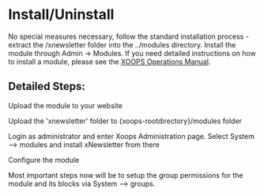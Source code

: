 # Install/Uninstall

No special measures necessary, follow the standard installation process - extract the /xnewsletter folder into the ../modules directory. Install the module through Admin -&gt; Modules. If you need detailed instructions on how to install a module, please see the [XOOPS Operations Manual](http://goo.gl/adT2i).

## Detailed Steps:

Upload the module to your website

Upload the 'xnewsletter' folder to {xoops-rootdirectory}/modules folder

Login as administrator and enter Xoops Administration page. Select System --&gt; modules and install xNewsletter from there

Configure the module

Most important steps now will be to setup the group permissions for the module and its blocks via System --&gt; groups.

